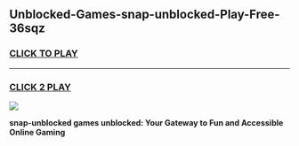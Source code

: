 
## Unblocked-Games-snap-unblocked-Play-Free-36sqz
<h3>
<a href="https://premium76.site?title=snap-unblocked&ref=23A">CLICK TO PLAY</a></h3>
<hr>

<h3>
<a href="https://premium76.site?title=snap-unblocked&ref=23A">CLICK 2 PLAY</a>
  
</h3>

<a href="https://premium76.site?title=snap-unblocked&ref=23A"><img src="https://clearcache.store/games.png"></a>


**snap-unblocked games unblocked: Your Gateway to Fun and Accessible Online Gaming**
